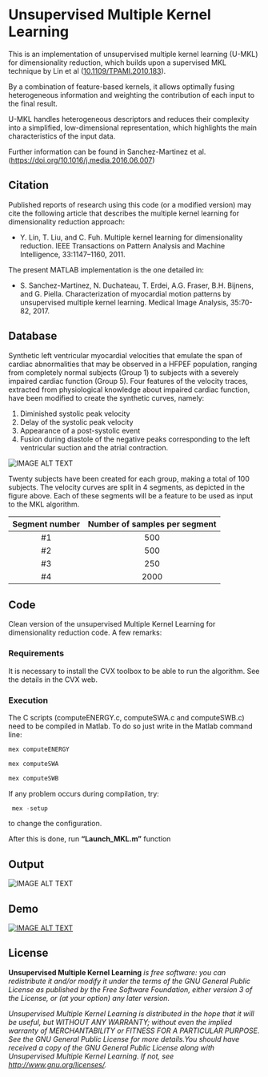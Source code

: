 # Unsupervised Multiple Kernel Learning

This is an implementation of unsupervised multiple kernel learning (U-MKL) for dimensionality reduction, which builds upon a supervised MKL technique by Lin et al ([10.1109/TPAMI.2010.183](https://ieeexplore.ieee.org/document/5601738/)). 

By a combination of feature-based kernels, it allows optimally fusing heterogeneous information and weighting the contribution of each input to the final result. 

U-MKL handles heterogeneous descriptors and reduces their complexity into a simplified, low-dimensional representation, which highlights the main characteristics of the input data. 

Further information can be found in Sanchez-Martinez et al. (https://doi.org/10.1016/j.media.2016.06.007)

## Citation

Published reports of research using this code (or a modified version) may cite the following article that describes the multiple kernel learning for dimensionality reduction approach: 

- Y. Lin, T. Liu, and C. Fuh. Multiple kernel learning for dimensionality reduction. IEEE Transactions on Pattern Analysis and Machine Intelligence, 33:1147–1160, 2011. 

The present MATLAB implementation is the one detailed in: 

- S. Sanchez-Martinez, N. Duchateau, T. Erdei, A.G. Fraser, B.H. Bijnens, and G. Piella. Characterization of myocardial motion patterns by unsupervised multiple kernel learning. Medical Image Analysis, 35:70-82, 2017. 

## Database

Synthetic left ventricular myocardial velocities that emulate the span of cardiac abnormalities that may be observed in a HFPEF population, ranging from completely normal subjects (Group 1) to subjects with a severely impaired cardiac function (Group 5). Four features of the velocity traces, extracted from physiological knowledge about impaired cardiac function, have been modified to create the synthetic curves, namely:

1) Diminished systolic peak velocity 
2) Delay of the systolic peak velocity
3) Appearance of a post-systolic event
4) Fusion during diastole of the negative peaks corresponding to the left ventricular suction and the atrial contraction. 

![IMAGE ALT TEXT](https://raw.githubusercontent.com/bcnmedtech/unsupervised_multiple_kernel_learning/master/assets/Imagen%202.png)

Twenty subjects have been created for each group, making a total of 100 subjects. The velocity curves are split in 4 segments, as depicted in the figure above. Each of these segments will be a feature to be used as input to the MKL algorithm. 


| Segment number   |  Number of samples per segment  |
| :--------------: | :-----------------------------: |
| #1               | 500                             |
| #2               | 500                             |
| #3               | 250                             |
| #4               | 2000                            |

## Code

Clean version of the unsupervised Multiple Kernel Learning for dimensionality reduction code. A few remarks: 

### Requirements

It is necessary to install the CVX toolbox to be able to run the algorithm. See the details in the CVX web.

### Execution

The C scripts (computeENERGY.c, computeSWA.c and computeSWB.c) need to be compiled in Matlab. To do so just write in the Matlab command line: 

```javascript
mex computeENERGY
```
```javascript
mex computeSWA
```
```javascript
mex computeSWB
```

If any problem occurs during compilation, try:

```javascript
 mex -setup
```

to change the configuration.

After this is done, run **“Launch_MKL.m”** function

## Output


![IMAGE ALT TEXT](https://raw.githubusercontent.com/bcnmedtech/unsupervised_multiple_kernel_learning/master/assets/Imagen%201.png)


## Demo

[![IMAGE ALT TEXT](http://img.youtube.com/vi/ECA6Avzj1rQ/0.jpg)](http://www.youtube.com/watch?v=ECA6Avzj1rQ "Video Title")


## License

**Unsupervised Multiple Kernel Learning** *is free software: you can redistribute it and/or modify
it under the terms of the GNU General Public License as published by
the Free Software Foundation, either version 3 of the License, or
(at your option) any later version.*

*Unsupervised Multiple Kernel Learning is distributed in the hope that it will be useful,
but WITHOUT ANY WARRANTY; without even the implied warranty of
MERCHANTABILITY or FITNESS FOR A PARTICULAR PURPOSE.  See the
GNU General Public License for more details.You should have received a copy of the GNU General Public License along with Unsupervised Multiple Kernel Learning.  If not, see <http://www.gnu.org/licenses/>.*